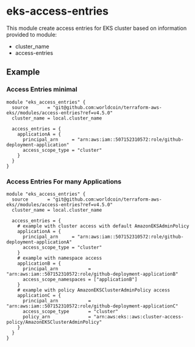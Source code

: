 # eks-access-entries

This module create access entries for EKS cluster based on information provided to module:
- cluster_name
- access-entries

## Example

### Access Entries minimal

```hcl
module "eks_access_entries" {
  source       = "git@github.com:worldcoin/terraform-aws-eks//modules/access-entries?ref=v4.5.0"
  cluster_name = local.cluster_name

  access_entries = {
    applicationA = {
      principal_arn     = "arn:aws:iam::507152310572:role/github-deployment-application"
      access_scope_type = "cluster"
    }
  }
}
```

### Access Entries For many Applications

```hcl
module "eks_access_entries" {
  source       = "git@github.com:worldcoin/terraform-aws-eks//modules/access-entries?ref=v4.5.0"
  cluster_name = local.cluster_name

  access_entries = {
    # example with cluster access with default AmazonEKSAdminPolicy
    applicationA = {
      principal_arn     = "arn:aws:iam::507152310572:role/github-deployment-applicationA"
      access_scope_type = "cluster"
    }
    # example with namespace access
    applicationB = {
      principal_arn           = "arn:aws:iam::507152310572:role/github-deployment-applicationB"
      access_scope_namespaces = ["applicationB"]
    }
    # example with policy AmazonEKSClusterAdminPolicy access
    applicationC = {
      principal_arn           = "arn:aws:iam::507152310572:role/github-deployment-applicationC"
      access_scope_type       = "cluster"
      policy_arn              = "arn:aws:eks::aws:cluster-access-policy/AmazonEKSClusterAdminPolicy"
    }
  }
}
```
